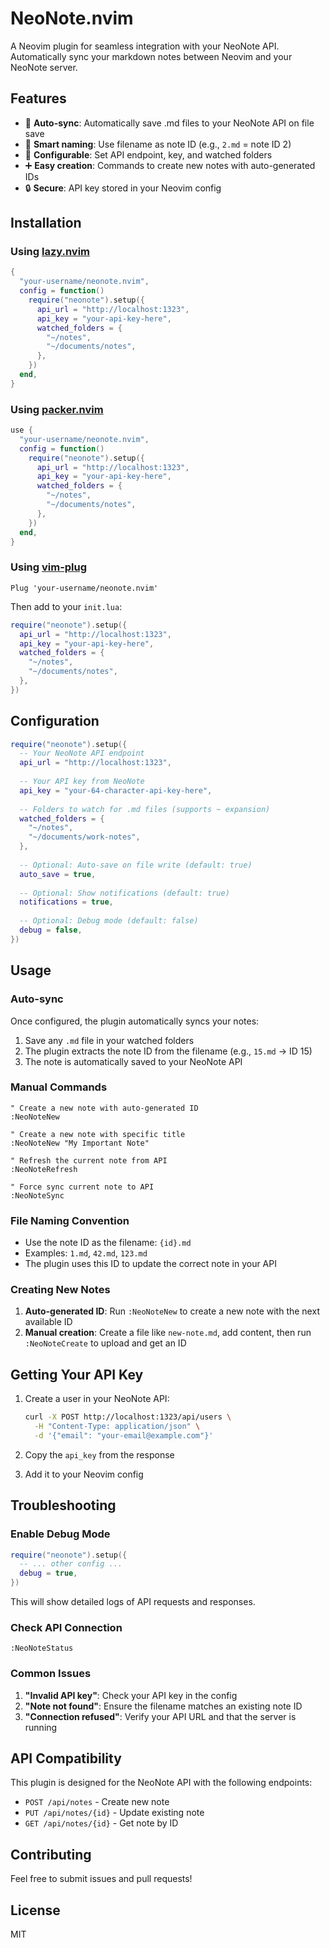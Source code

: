 # NeoNote.nvim

A Neovim plugin for seamless integration with your NeoNote API. Automatically sync your markdown notes between Neovim and your NeoNote server.

## Features

- 🚀 **Auto-sync**: Automatically save .md files to your NeoNote API on file save
- 📝 **Smart naming**: Use filename as note ID (e.g., `2.md` = note ID 2)
- 🔧 **Configurable**: Set API endpoint, key, and watched folders
- ➕ **Easy creation**: Commands to create new notes with auto-generated IDs
- 🔒 **Secure**: API key stored in your Neovim config

## Installation

### Using [lazy.nvim](https://github.com/folke/lazy.nvim)

```lua
{
  "your-username/neonote.nvim",
  config = function()
    require("neonote").setup({
      api_url = "http://localhost:1323",
      api_key = "your-api-key-here",
      watched_folders = {
        "~/notes",
        "~/documents/notes",
      },
    })
  end,
}
```

### Using [packer.nvim](https://github.com/wbthomason/packer.nvim)

```lua
use {
  "your-username/neonote.nvim",
  config = function()
    require("neonote").setup({
      api_url = "http://localhost:1323",
      api_key = "your-api-key-here",
      watched_folders = {
        "~/notes",
        "~/documents/notes",
      },
    })
  end,
}
```

### Using [vim-plug](https://github.com/junegunn/vim-plug)

```vim
Plug 'your-username/neonote.nvim'
```

Then add to your `init.lua`:

```lua
require("neonote").setup({
  api_url = "http://localhost:1323",
  api_key = "your-api-key-here",
  watched_folders = {
    "~/notes",
    "~/documents/notes",
  },
})
```

## Configuration

```lua
require("neonote").setup({
  -- Your NeoNote API endpoint
  api_url = "http://localhost:1323",
  
  -- Your API key from NeoNote
  api_key = "your-64-character-api-key-here",
  
  -- Folders to watch for .md files (supports ~ expansion)
  watched_folders = {
    "~/notes",
    "~/documents/work-notes",
  },
  
  -- Optional: Auto-save on file write (default: true)
  auto_save = true,
  
  -- Optional: Show notifications (default: true)
  notifications = true,
  
  -- Optional: Debug mode (default: false)
  debug = false,
})
```

## Usage

### Auto-sync

Once configured, the plugin automatically syncs your notes:

1. Save any `.md` file in your watched folders
2. The plugin extracts the note ID from the filename (e.g., `15.md` → ID 15)
3. The note is automatically saved to your NeoNote API

### Manual Commands

```vim
" Create a new note with auto-generated ID
:NeoNoteNew

" Create a new note with specific title
:NeoNoteNew "My Important Note"

" Refresh the current note from API
:NeoNoteRefresh

" Force sync current note to API
:NeoNoteSync
```

### File Naming Convention

- Use the note ID as the filename: `{id}.md`
- Examples: `1.md`, `42.md`, `123.md`
- The plugin uses this ID to update the correct note in your API

### Creating New Notes

1. **Auto-generated ID**: Run `:NeoNoteNew` to create a new note with the next available ID
2. **Manual creation**: Create a file like `new-note.md`, add content, then run `:NeoNoteCreate` to upload and get an ID

## Getting Your API Key

1. Create a user in your NeoNote API:
   ```bash
   curl -X POST http://localhost:1323/api/users \
     -H "Content-Type: application/json" \
     -d '{"email": "your-email@example.com"}'
   ```

2. Copy the `api_key` from the response
3. Add it to your Neovim config

## Troubleshooting

### Enable Debug Mode

```lua
require("neonote").setup({
  -- ... other config ...
  debug = true,
})
```

This will show detailed logs of API requests and responses.

### Check API Connection

```vim
:NeoNoteStatus
```

### Common Issues

1. **"Invalid API key"**: Check your API key in the config
2. **"Note not found"**: Ensure the filename matches an existing note ID
3. **"Connection refused"**: Verify your API URL and that the server is running

## API Compatibility

This plugin is designed for the NeoNote API with the following endpoints:

- `POST /api/notes` - Create new note
- `PUT /api/notes/{id}` - Update existing note
- `GET /api/notes/{id}` - Get note by ID

## Contributing

Feel free to submit issues and pull requests!

## License

MIT 